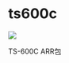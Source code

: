 # ts600c

[![](https://jitpack.io/v/RUANHAOANDROID/ts600c.svg)](https://jitpack.io/#RUANHAOANDROID/ts600c)


TS-600C ARR包

